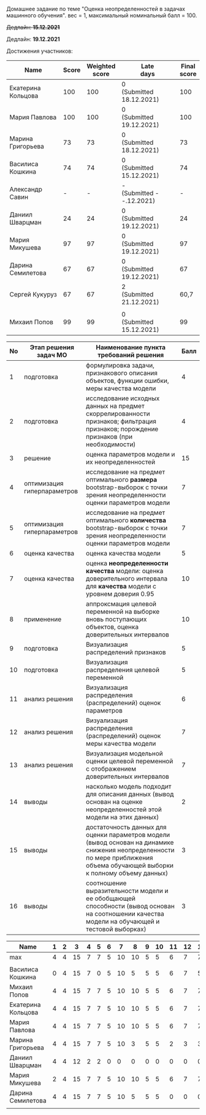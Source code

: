Домашнее задание по теме "Оценка неопределенностей в задачах машинного обучения". вес = 1, максимальный номинальный балл = 100.

~~Дедлайн: **15.12.2021**~~

Дедлайн: **19.12.2021**

Достижения участников:

| Name               | Score | Weighted<br>score | Late<br>days                 | Final<br>score |
| ------------------ | ----- | ----------------- | ---------------------------- | -------------- |
| Екатерина Кольцова | 100 | 100 | 0<br />(Submitted 18.12.2021) | 100 |
| Мария Павлова      | 100 | 100 | 0<br />(Submitted 19.12.2021) | 100 |
| Марина Григорьева  | 73 | 73 | 0<br />(Submitted 18.12.2021) | 73 |
| Василиса Кошкина | 74 | 74 | 0<br />(Submitted 15.12.2021) | 74 |
| Александр Савин | - | - | -<br />(Submitted --.12.2021) | - |
| Даниил Шварцман | 24 | 24 | 0<br />(Submitted 19.12.2021) | 24 |
| Мария Микушева | 97 | 97 | 0<br />(Submitted 19.12.2021) | 97 |
| Дарина Семилетова | 67 | 67 | 0<br />(Submitted 19.12.2021) | 67 |
| Сергей Кукуруз | 67 | 67 | 2<br />(Submitted 21.12.2021) | 60,7 |
|  |  |  |  |  |
| Михаил Попов | 99 | 99 | 0<br />(Submitted 15.12.2021) | 99 |






| No   | Этап решения задач МО       | Наименование пункта<br />требований решения                  | Балл |
| ---- | --------------------------- | ------------------------------------------------------------ | ---- |
| 1    | подготовка                  | формулировка задачи, признакового описания объектов, функции ошибки, меры качества модели | 4    |
| 2    | подготовка                  | исследование исходных данных на предмет скоррелированности признаков; фильтрация признаков; порождение признаков (при необходимости) | 4    |
| 3    | решение                     | оценка параметров модели и их неопределенностей              | 15   |
| 4    | оптимизация гиперпараметров | исследование на предмет оптимального **размера** bootstrap-выборок с точки зрения неопределенности оценки параметров модели | 7    |
| 5    | оптимизация гиперпараметров | исследование на предмет оптимального **количества** bootstrap-выборок с точки зрения неопределенности оценки параметров модели | 7    |
| 6    | оценка качества             | оценка качества модели                                       | 5    |
| 7    | оценка качества             | оценка **неопределенности качества** модели: оценка доверительного интервала для **качества** модели с уровнем доверия 0.95 | 10   |
| 8    | применение                  | аппроксмация целевой переменной на выборке вновь поступающих объектов, оценка доверительных интервалов | 10   |
| 9    | подготовка                  | Визуализация распределений признаков                         | 5    |
| 10   | подготовка                  | Визуализация распределения целевой переменной                | 5    |
| 11   | анализ решения              | Визуализация распределения (распределений) оценок параметров | 6    |
| 12   | анализ решения              | Визуализация распределения (распределений) оценок меры качества модели | 7    |
| 13   | анализ решения              | Визуализация модельной оценки целевой переменной с отображением доверительных интервалов | 7    |
| 14   | выводы                      | насколько модель подходит для описания данных (вывод основан на оценке неопределенностей этой модели на этих данных) | 2    |
| 15   | выводы                      | достаточность данных для оценки параметров модели (вывод основан на динамике снижения неопределенности по мере приближения объема обучающей выборки к полному объему данных) | 3    |
| 16   | выводы                      | соотношение выразительности модели и ее обобщающей способности (вывод основан на соотношении качества модели на обучающей и тестовой выборках) | 3    |


| Name               | 1    | 2    | 3    | 4    | 5    | 6    | 7    | 8    | 9    | 10   | 11   | 12   | 13   | 14   | 15   | 16   | Sum  |
| ------------------ | ---- | ---- | ---- | ---- | ---- | ---- | ---- | ---- | ---- | ---- | ---- | ---- | ---- | ---- | ---- | ---- | ---- |
| max                | 4    | 4    | 15   | 7    | 7    | 5    | 10   | 10   | 5    | 5    | 6    | 7    | 7    | 2    | 3    | 3    | 100  |
|                    |      |      |      |      |      |      |      |      |      |      |      |      |      |      |      |      |      |
| Василиса Кошкина   | 0    | 4    | 15   | 7    | 0    | 5    | 10   | 5    | 5    | 5    | 6    | 7    | 5    | 0    | 0    | 0    | 74   |
| Михаил Попов       | 4    | 4    | 15   | 7    | 7    | 5    | 10   | 10   | 5    | 5    | 6    | 7    | 7    | 2    | 3    | 2    | 99   |
| Екатерина Кольцова | 4    | 4    | 15   | 7    | 7    | 5    | 10   | 10   | 5    | 5    | 6    | 7    | 7    | 2    | 3    | 3    | 100  |
| Мария Павлова      | 4    | 4    | 15   | 7    | 7    | 5    | 10   | 10   | 5    | 5    | 6    | 7    | 7    | 2    | 3    | 3    | 100  |
| Марина Григорьева  | 4    | 4    | 15   | 7    | 7    | 5    | 10   | 3    | 5    | 5    | 2    | 3    | 3    | 0    | 0    | 0    | 73   |
| Даниил Шварцман    | 4    | 4    | 12   | 2    | 2    | 0    | 0    | 0    | 0    | 0    | 0    | 0    | 0    | 0    | 0    | 0    | 24   |
| Мария Микушева     | 2    | 4    | 15   | 7    | 7    | 5    | 10   | 10   | 5    | 5    | 6    | 7    | 7    | 2    | 3    | 2    | 97   |
| Дарина Семилетова  | 4    | 4    | 15   | 7    | 7    | 5    | 10   | 5    | 5    | 5    | 0    | 0    | 0    | 0    | 0    | 0    | 67   |
|                    |      |      |      |      |      |      |      |      |      |      |      |      |      |      |      |      |      |
